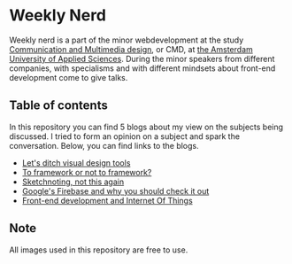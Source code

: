 # Weekly Nerd
Weekly nerd is a part of the minor webdevelopment at the study [Communication and Multimedia design](https://www.cmd-amsterdam.nl/english/), or CMD, at [the Amsterdam University of Applied Sciences](http://www.amsterdamuas.com/). During the minor speakers from different companies, with specialisms and with different mindsets about front-end development come to give talks.


## Table of contents
In this repository you can find 5 blogs about my view on the subjects being discussed. I tried to form an opinion on a subject and spark the conversation. Below, you can find links to the blogs.

* [Let's ditch visual design tools](blog_#0.md)
* [To framework or not to framework?](blog_#1.md)
* [Sketchnoting, not this again](blog_#2.md)
* [Google's Firebase and why you should check it out](blog_#3.md)
* [Front-end development and Internet Of Things](blog_#4.md)

## Note
All images used in this repository are free to use.
